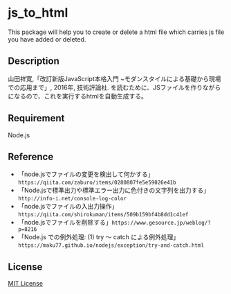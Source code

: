 # js_to_html

This package will help you to create or delete a html file which carries js file you have added or deleted.

## Description

山田祥寛,「改訂新版JavaScript本格入門 ~モダンスタイルによる基礎から現場での応用まで」, 2016年, 技術評論社. を読むために、JSファイルを作りながらになるので、これを実行するhtmlを自動生成する。

## Requirement

Node.js

## Reference

* 「node.jsでファイルの変更を検出して何かする」`https://qiita.com/zaburo/items/0280807fe5e59026e41b`
* 「Node.jsで標準出力や標準エラー出力に色付きの文字列を出力する」`http://info-i.net/console-log-color`
* 「node.jsでファイルの入出力操作」`https://qiita.com/shirokuman/items/509b159bf4b8dd1c41ef`
* 「node.jsでファイルを削除する」`https://www.gesource.jp/weblog/?p=8216`
* 「Node.js での例外処理: (1) try ～ catch による例外処理」`https://maku77.github.io/nodejs/exception/try-and-catch.html`

## License

[MIT License](./LICENSE)
